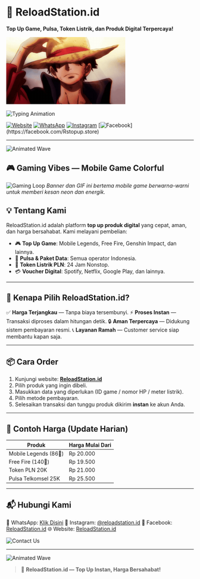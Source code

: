 # 🚀 ReloadStation.id

**Top Up Game, Pulsa, Token Listrik, dan Produk Digital Terpercaya!**

<!-- Banner GIF: Mobile game — colorful neon style -->

![Mobile Game Banner](https://github.com/reloadstation/github.io/blob/main/background%20gift%20lutfi.gif)

![Typing Animation](https://readme-typing-svg.herokuapp.com?size=22\&color=00BFFF\&width=800\&lines=💥+Top+Up+Game+Murah+dan+Cepat!;⚡+Token+Listrik+24+Jam+Nonstop;🎮+Mobile+Legends,+Free+Fire,+Genshin+Impact;💳+Voucher+Digital+Spotify,+Netflix,+Google+Play)

[![Website](https://img.shields.io/badge/🌐%20Website-ReloadStation.id-blue?style=for-the-badge\&logo=google-chrome\&logoColor=white)](https://reloadstation.id)
[![WhatsApp](https://media.giphy.com/media/4eflE02q7JX8Y/giphy.gif)](https://wa.me/6281234567890)
[![Instagram](https://media.giphy.com/media/j5hZW0mjLk8J5xAiUL/giphy.gif)](https://instagram.com/reloadstation.id)
[![Facebook]([https://media.giphy.com/media/Y3nM5jYBtQ0pG/giphy.gif](https://github.com/reloadstation/github.io/blob/main/icons8-facebook.gif)](https://tenor.com/id/view/facebook-gif-27116487))](https://facebook.com/Rstopup.store)

---

<!-- Animated SVG Wave (source: andreasbm/readme) -->

![Animated Wave](https://raw.githubusercontent.com/andreasbm/readme/master/assets/wave.svg)

## 🎮 Gaming Vibes — Mobile Game Colorful

![Gaming Loop](https://media.giphy.com/media/3o7aD2saalBwwftBIY/giphy.gif)
*Banner dan GIF ini bertema mobile game berwarna-warni untuk memberi kesan neon dan energik.*

## 💡 Tentang Kami

ReloadStation.id adalah platform **top up produk digital** yang cepat, aman, dan harga bersahabat.
Kami melayani pembelian:

* 🎮 **Top Up Game**: Mobile Legends, Free Fire, Genshin Impact, dan lainnya.
* 📱 **Pulsa & Paket Data**: Semua operator Indonesia.
* 🔌 **Token Listrik PLN**: 24 Jam Nonstop.
* 💳 **Voucher Digital**: Spotify, Netflix, Google Play, dan lainnya.

---

## 🌟 Kenapa Pilih ReloadStation.id?

✅ **Harga Terjangkau** — Tanpa biaya tersembunyi.
⚡ **Proses Instan** — Transaksi diproses dalam hitungan detik.
🔒 **Aman Terpercaya** — Didukung sistem pembayaran resmi.
📞 **Layanan Ramah** — Customer service siap membantu kapan saja.

---

## 📦 Cara Order

1. Kunjungi website: **[ReloadStation.id](https://reloadstation.id)**
2. Pilih produk yang ingin dibeli.
3. Masukkan data yang diperlukan (ID game / nomor HP / meter listrik).
4. Pilih metode pembayaran.
5. Selesaikan transaksi dan tunggu produk dikirim **instan** ke akun Anda.

---

## 📜 Contoh Harga (Update Harian)

| Produk                | Harga Mulai Dari |
| --------------------- | ---------------- |
| Mobile Legends (86💎) | Rp 20.000        |
| Free Fire (140💎)     | Rp 19.500        |
| Token PLN 20K         | Rp 21.000        |
| Pulsa Telkomsel 25K   | Rp 25.500        |

---

## 📬 Hubungi Kami

📱 WhatsApp: [Klik Disini](https://wa.me/6281234567890)
📸 Instagram: [@reloadstation.id](https://instagram.com/reloadstation.id)
📘 Facebook: [ReloadStation.id](https://facebook.com/reloadstation.id)
🌐 Website: [ReloadStation.id](https://reloadstation.id)

![Contact Us](https://media.giphy.com/media/l0MYt5jPR6QX5pnqM/giphy.gif)

---

![Animated Wave](https://raw.githubusercontent.com/andreasbm/readme/master/assets/wave.svg)

> 💬 **ReloadStation.id — Top Up Instan, Harga Bersahabat!**
